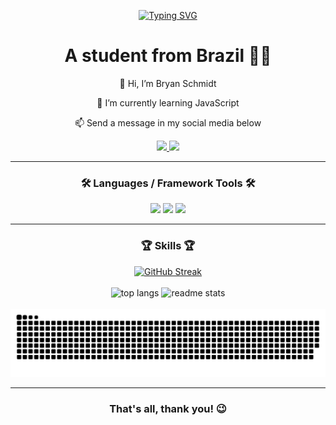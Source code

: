 <div align="center">
  
[![Typing SVG](https://readme-typing-svg.demolab.com?font=Fira+Code&pause=1000&color=fffff&center=true&random=false&width=700&lines=Hello+World!🌎;+I'm+Bryan,+nice+to+meet+you!+Welcome+to+my+profile!+%E2%AD%90%EF%B8%8F)](https://git.io/typing-svg)
  
</div>


<h1 align="center">A student from Brazil 👨‍🎓 </h1>

<div align="center">
  
👋 Hi, I’m Bryan Schmidt
  
🌱 I’m currently learning JavaScript

📫 Send a message in my social media below
</div>

<div align="center">
  <a href="https://www.instagram.com/_bryanschmidt_/">
    <img src="https://skillicons.dev/icons?i=instagram" />
  <a href="https://www.linkedin.com/in/bryansoaresschmidt/">
    <img src="https://skillicons.dev/icons?i=linkedin" />
  </a>
</div>
    
<hr/> <!--horizontal roll-->

<h3 align="center"> 🛠️ Languages / Framework Tools 🛠️</h3>
<div align="center">
  <img src="https://skillicons.dev/icons?i=ps,pr,ae,au,ai" />
<!--   <br/> -->
  <img src="https://skillicons.dev/icons?i=blender,unreal" />
<!--   <br/> -->
  <img src="https://skillicons.dev/icons?i=js,vscode,html" />
<!-- </div> -->
  
<hr/>

<h3 align="center"> 🏆 Skills 🏆 </h3>
<div align="center">
  <a href="https://git.io/streak-stats"><img src="https://streak-stats.demolab.com?user=bryansoaresschmidt&theme=windows-dark&border_radius=10&date_format=j%20M%5B%20Y%5D&card_width=390&card_height=170" alt="GitHub Streak" /></a>
<br/>
<br/>
    <img width=250 src="https://github-readme-stats.vercel.app/api/top-langs/?username=jhyago&hide=HTML&langs_count=8&layout=compact&theme=github_dark&border_radius=10&size_weight=0.5&count_weight=0.5&exclude_repo=github-readme-stats" alt="top langs" />
    <img width=390 src="https://github-readme-stats.vercel.app/api?username=bryansoaresschmidt&count_private=true&show_icons=true&theme=github_dark&rank_icon=github&border_radius=10" alt="readme stats" />

</div>

<br/>

<picture>
  <source media="(prefers-color-scheme: dark)" srcset="https://raw.githubusercontent.com/mari4souza/mari4souza/output/github-contribution-grid-snake-dark.svg">
  <source media="(prefers-color-scheme: light)" srcset="https://raw.githubusercontent.com/mari4souza/mari4souza/output/github-contribution-grid-snake.svg">
  <img alt="github contribution grid snake animation" src="https://raw.githubusercontent.com/mari4souza/mari4souza/output/github-contribution-grid-snake.svg">
</picture>

<hr/>

<h3 align="center"> That's all, thank you! 😉 </h3>






<!---
bryansoaresschmidt/bryansoaresschmidt is a ✨ special ✨ repository because its `README.md` (this file) appears on your GitHub profile.
You can click the Preview link to take a look at your changes.
--->
